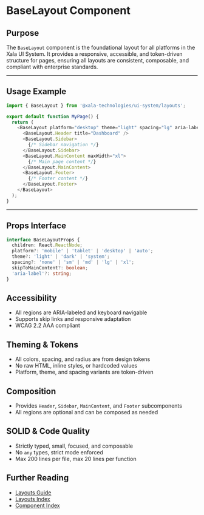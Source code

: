 # BaseLayout Component

## Purpose
The `BaseLayout` component is the foundational layout for all platforms in the Xala UI System. It provides a responsive, accessible, and token-driven structure for pages, ensuring all layouts are consistent, composable, and compliant with enterprise standards.

---

## Usage Example
```typescript
import { BaseLayout } from '@xala-technologies/ui-system/layouts';

export default function MyPage() {
  return (
    <BaseLayout platform="desktop" theme="light" spacing="lg" aria-label="Main Layout">
      <BaseLayout.Header title="Dashboard" />
      <BaseLayout.Sidebar>
        {/* Sidebar navigation */}
      </BaseLayout.Sidebar>
      <BaseLayout.MainContent maxWidth="xl">
        {/* Main page content */}
      </BaseLayout.MainContent>
      <BaseLayout.Footer>
        {/* Footer content */}
      </BaseLayout.Footer>
    </BaseLayout>
  );
}
```

---

## Props Interface
```typescript
interface BaseLayoutProps {
  children: React.ReactNode;
  platform?: 'mobile' | 'tablet' | 'desktop' | 'auto';
  theme?: 'light' | 'dark' | 'system';
  spacing?: 'none' | 'sm' | 'md' | 'lg' | 'xl';
  skipToMainContent?: boolean;
  'aria-label'?: string;
}
```

## Accessibility
- All regions are ARIA-labeled and keyboard navigable
- Supports skip links and responsive adaptation
- WCAG 2.2 AAA compliant

## Theming & Tokens
- All colors, spacing, and radius are from design tokens
- No raw HTML, inline styles, or hardcoded values
- Platform, theme, and spacing variants are token-driven

## Composition
- Provides `Header`, `Sidebar`, `MainContent`, and `Footer` subcomponents
- All regions are optional and can be composed as needed

## SOLID & Code Quality
- Strictly typed, small, focused, and composable
- No `any` types, strict mode enforced
- Max 200 lines per file, max 20 lines per function

## Further Reading
- [Layouts Guide](../layouts.md)
- [Layouts Index](../layouts-index.md)
- [Component Index](./README.md)
